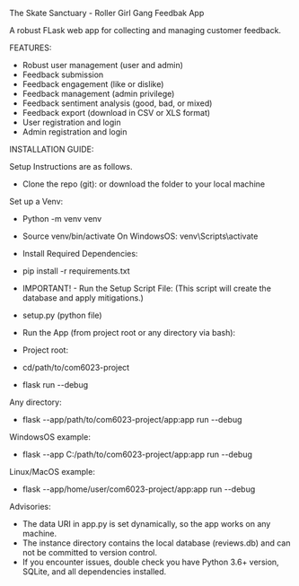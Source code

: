 The Skate Sanctuary - Roller Girl Gang Feedbak App

A robust FLask web app for collecting and managing customer feedback.

FEATURES:
- Robust user management (user and admin)
- Feedback submission
- Feedback engagement (like or dislike)
- Feedback management (admin privilege)
- Feedback sentiment analysis (good, bad, or mixed)
- Feedback export (download in CSV or XLS format)
- User registration and login
- Admin registration and login


INSTALLATION GUIDE:

Setup Instructions are as follows.

- Clone the repo (git):
or download the folder to your local machine

Set up a Venv:
- Python -m venv venv
- Source venv/bin/activate 
On WindowsOS: venv\Scripts\activate

- Install Required Dependencies:
- pip install -r requirements.txt

- IMPORTANT! - Run the Setup Script File:
(This script will create the database and apply mitigations.)
- setup.py (python file)

- Run the App (from project root or any directory via bash):
- Project root:
- cd/path/to/com6023-project
- flask run --debug

Any directory:
- flask --app/path/to/com6023-project/app:app run --debug

WindowsOS example:
- flask --app C:/path/to/com6023-project/app:app run --debug

Linux/MacOS example:
- flask --app/home/user/com6023-project/app:app run --debug

Advisories:
- The data URI in app.py is set dynamically, so the app works on any machine.
- The instance directory contains the local database (reviews.db) and can not be committed to version control.
- If you encounter issues, double check you have Python 3.6+ version, SQLite, and all dependencies installed.
